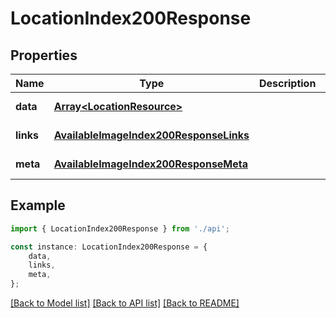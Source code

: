 # LocationIndex200Response


## Properties

Name | Type | Description | Notes
------------ | ------------- | ------------- | -------------
**data** | [**Array&lt;LocationResource&gt;**](LocationResource.md) |  | [default to undefined]
**links** | [**AvailableImageIndex200ResponseLinks**](AvailableImageIndex200ResponseLinks.md) |  | [default to undefined]
**meta** | [**AvailableImageIndex200ResponseMeta**](AvailableImageIndex200ResponseMeta.md) |  | [default to undefined]

## Example

```typescript
import { LocationIndex200Response } from './api';

const instance: LocationIndex200Response = {
    data,
    links,
    meta,
};
```

[[Back to Model list]](../README.md#documentation-for-models) [[Back to API list]](../README.md#documentation-for-api-endpoints) [[Back to README]](../README.md)
